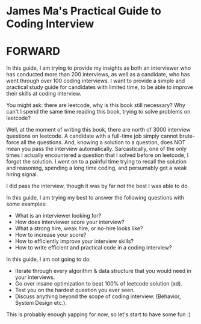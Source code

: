 # James Ma's Practical Guide to Coding Interview

# FORWARD
In this guide, I am trying to provide my insights as both an interviewer who has conducted more than 200 interviews, as well as a candidate, who has went through over 100 coding interviews. I want to provide a simple and practical study guide for candidates with limited time, to be able to improve their skills at coding interview.

You might ask: there are leetcode, why is this book still necessary? Why can't I spend the same time reading this book, trying to solve problems on leetcode?

Well, at the moment of writing this book, there are north of 3000 interview questions on leetcode. A candidate with a full-time job simply cannot brute-force all the questions. And, knowing a solution to a question, does NOT mean you pass the interview automatically. Sarcastically, one of the only times I actually encountered a question that I solved before on leetcode, I forgot the solution. I went on to a painful time trying to recall the solution and reasoning, spending a long time coding, and persumably got a weak hiring signal. 

I did pass the interview, though it was by far not the best I was able to do.

In this guide, I am trying my best to answer the following questions with some examples:
- What is an interviewer looking for?
- How does interviewer score your interview?
- What a strong hire, weak hire, or no-hire looks like?
- How to increase your score?
- How to efficiently improve your interview skills?
- How to write efficient and practical code in a coding interview?


In this guide, I am not going to do:
- Iterate through every algorithm & data structure that you would need in your interviews.
- Go over insane optimization to beat 100% of leetcode solution (xd).
- Test you on the hardest question you ever seen.
- Discuss anything beyond the scope of coding interview. (Behavior, System Design etc.).

This is probably enough yapping for now, so let's start to have some fun :) 



